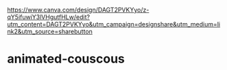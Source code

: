 https://www.canva.com/design/DAGT2PVKYyo/z-qY5ifuwiY3lVHgutfHLw/edit?utm_content=DAGT2PVKYyo&utm_campaign=designshare&utm_medium=link2&utm_source=sharebutton
# animated-couscous
